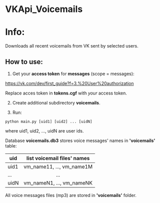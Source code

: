 # VKApi_Voicemails

# Info:

Downloads all recent voicemails from VK sent by selected users.

## How to use:

1. Get your **access token** for **messages** (scope = messages):

https://vk.com/dev/first_guide?f=3.%20User%20authorization

Replace acces token in **tokens.cgf** with *your* access token.

2. Create additional subdirectory **voicemails**.

3. Run:

```
python main.py [uid1] [uid2] ... [uidN]
```
where uid1, uid2, ..., uidN are user ids.

Database **voicemails.db3** stores voice messages' names in **'voicemails'** table:

| uid      | list voicemail files' names  |
| -------- |:----------------------------:|
| uid1     | vm_name11, ..., vm_name1M    |
| ...      | ...                          |
| uidN     | vm_nameN1, ..., vm_nameNK    |

All voice messages files (mp3) are stored in **'voicemails'** folder.
